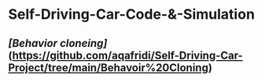 # Self-Driving-Car-Code-&-Simulation
## *[Behavior cloneing]* (https://github.com/aqafridi/Self-Driving-Car-Project/tree/main/Behavoir%20Cloning)
